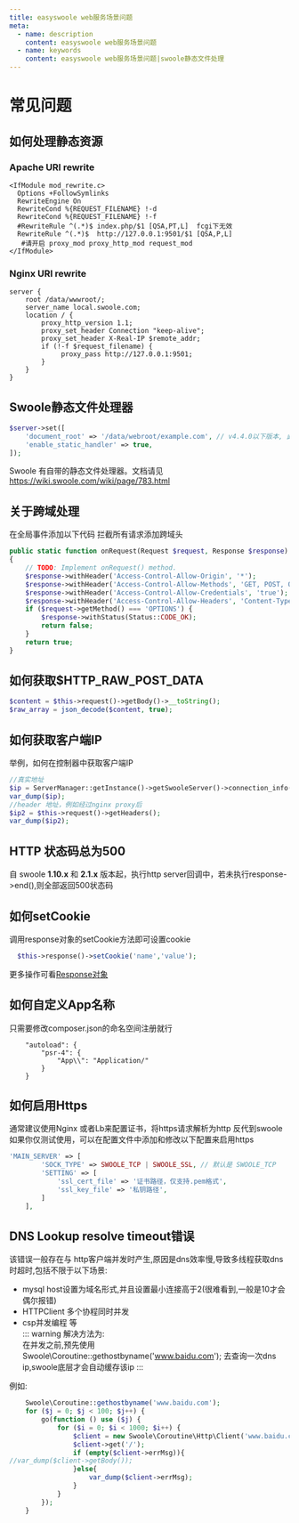 ```yaml
---
title: easyswoole web服务场景问题
meta:
  - name: description
    content: easyswoole web服务场景问题
  - name: keywords
    content: easyswoole web服务场景问题|swoole静态文件处理
---
```



# 常见问题

## 如何处理静态资源
### Apache URl rewrite
```apacheconf
<IfModule mod_rewrite.c>
  Options +FollowSymlinks
  RewriteEngine On
  RewriteCond %{REQUEST_FILENAME} !-d
  RewriteCond %{REQUEST_FILENAME} !-f
  #RewriteRule ^(.*)$ index.php/$1 [QSA,PT,L]  fcgi下无效
  RewriteRule ^(.*)$  http://127.0.0.1:9501/$1 [QSA,P,L]
   #请开启 proxy_mod proxy_http_mod request_mod
</IfModule>
```

### Nginx URl rewrite
```nginx
server {
    root /data/wwwroot/;
    server_name local.swoole.com;
    location / {
        proxy_http_version 1.1;
        proxy_set_header Connection "keep-alive";
        proxy_set_header X-Real-IP $remote_addr;
        if (!-f $request_filename) {
             proxy_pass http://127.0.0.1:9501;
        }
    }
}
```
## Swoole静态文件处理器
```php
$server->set([
    'document_root' => '/data/webroot/example.com', // v4.4.0以下版本, 此处必须为绝对路径
    'enable_static_handler' => true,
]);
```
Swoole 有自带的静态文件处理器。文档请见 https://wiki.swoole.com/wiki/page/783.html

## 关于跨域处理

在全局事件添加以下代码 拦截所有请求添加跨域头

```php
public static function onRequest(Request $request, Response $response): bool
{
    // TODO: Implement onRequest() method.
    $response->withHeader('Access-Control-Allow-Origin', '*');
    $response->withHeader('Access-Control-Allow-Methods', 'GET, POST, OPTIONS');
    $response->withHeader('Access-Control-Allow-Credentials', 'true');
    $response->withHeader('Access-Control-Allow-Headers', 'Content-Type, Authorization, X-Requested-With');
    if ($request->getMethod() === 'OPTIONS') {
        $response->withStatus(Status::CODE_OK);
        return false;
    }
    return true;
}
```

## 如何获取$HTTP_RAW_POST_DATA
```php
$content = $this->request()->getBody()->__toString();
$raw_array = json_decode($content, true);
```
## 如何获取客户端IP
举例，如何在控制器中获取客户端IP
```php
//真实地址
$ip = ServerManager::getInstance()->getSwooleServer()->connection_info($this->request()->getSwooleRequest()->fd);
var_dump($ip);
//header 地址，例如经过nginx proxy后
$ip2 = $this->request()->getHeaders();
var_dump($ip2);
```

## HTTP 状态码总为500
自 swoole **1.10.x** 和 **2.1.x** 版本起，执行http server回调中，若未执行response->end(),则全部返回500状态码

## 如何setCookie  
调用response对象的setCookie方法即可设置cookie
```php
  $this->response()->setCookie('name','value');
```
更多操作可看[Response对象](response.md)


## 如何自定义App名称
只需要修改composer.json的命名空间注册就行
```
    "autoload": {
        "psr-4": {
            "App\\": "Application/"
        }
    }
```

## 如何启用Https
通常建议使用Nginx 或者Lb来配置证书，将https请求解析为http 反代到swoole 
如果你仅测试使用，可以在配置文件中添加和修改以下配置来启用https

```php
'MAIN_SERVER' => [
        'SOCK_TYPE' => SWOOLE_TCP | SWOOLE_SSL, // 默认是 SWOOLE_TCP
        'SETTING' => [
            'ssl_cert_file' => '证书路径，仅支持.pem格式',
            'ssl_key_file' => '私钥路径',
        ]
    ],

```
## DNS Lookup resolve timeout错误
该错误一般存在与 http客户端并发时产生,原因是dns效率慢,导致多线程获取dns时超时,包括不限于以下场景:  
 - mysql host设置为域名形式,并且设置最小连接高于2(很难看到,一般是10才会偶尔报错)
 - HTTPClient 多个协程同时并发
 - csp并发编程
等  
::: warning
解决方法为:   
在并发之前,预先使用Swoole\Coroutine::gethostbyname('www.baidu.com'); 去查询一次dns ip,swoole底层才会自动缓存该ip
:::
 
例如:
```php
    Swoole\Coroutine::gethostbyname('www.baidu.com');
    for ($j = 0; $j < 100; $j++) {
        go(function () use ($j) {
            for ($i = 0; $i < 1000; $i++) {
                $client = new Swoole\Coroutine\Http\Client('www.baidu.com',443,true);
                $client->get('/');
                if (empty($client->errMsg)){
//var_dump($client->getBody());
                }else{
                    var_dump($client->errMsg);
                }
            }
        });
    }
```